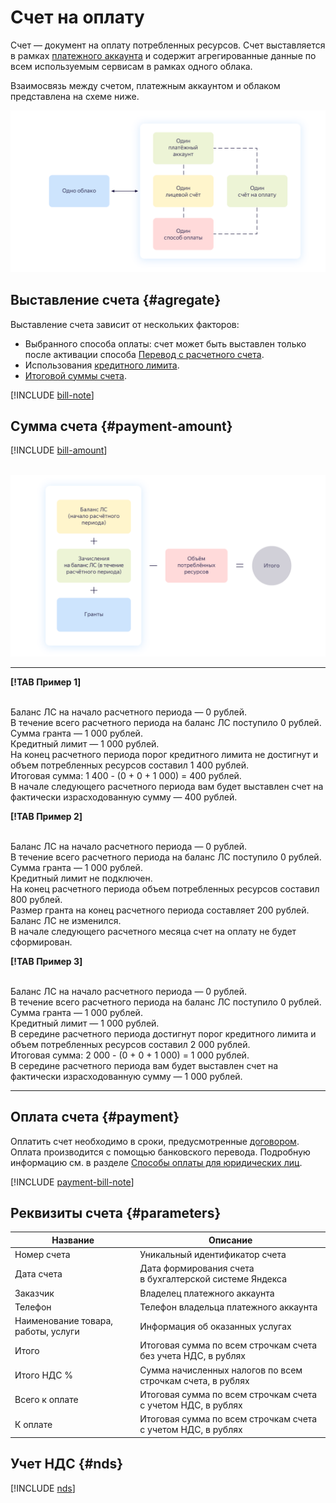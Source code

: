 # Счет на оплату

Счет — документ на оплату потребленных ресурсов. Счет выставляется в рамках [платежного аккаунта](billing-account.md) и содержит агрегированные данные по всем используемым сервисам в рамках одного облака.

Взаимосвязь между счетом, платежным аккаунтом и облаком представлена на схеме ниже.

![](../_assets/1-1-cloud.png)

## Выставление счета {#agregate}

Выставление счета зависит от нескольких факторов: 
- Выбранного способа оплаты: счет может быть выставлен только после активации способа [Перевод с расчетного счета](../payment/payment-methods-business.md).
- Использования [кредитного лимита](../concepts/credit-limit.md).
- [Итоговой суммы счета](#payment-amount).
 
[!INCLUDE [bill-note](../_includes/bill-note.md)]  

## Сумма счета {#payment-amount}

[!INCLUDE [bill-amount](../_includes/bill-amount.md)]  
 
<br/>![](../_assets/formula.png)


  ---  
      
 **[!TAB Пример 1]**
 
<br/>Баланс ЛС на начало расчетного периода — 0 рублей. 
<br/>В течение всего расчетного периода на баланс ЛС поступило 0 рублей.
<br/>Сумма гранта — 1 000 рублей. 
<br/>Кредитный лимит — 1 000 рублей. 
<br/>На конец расчетного периода порог кредитного лимита не достигнут и объем потребленных ресурсов составил 1 400 рублей.
<br/>Итоговая сумма: 1 400 - (0 + 0 + 1 000) = 400 рублей. 
<br/>В начале следующего расчетного периода вам будет выставлен счет на фактически израсходованную сумму — 400 рублей.
        
 **[!TAB Пример 2]**
 
<br/>Баланс ЛС на начало расчетного периода — 0 рублей. 
<br/>В течение всего расчетного периода на баланс ЛС поступило 0 рублей.
<br/>Сумма гранта — 1 000 рублей. 
<br/>Кредитный лимит не подключен.
<br/>На конец расчетного периода объем потребленных ресурсов составил 800 рублей.
<br/>Размер гранта на конец расчетного периода составляет 200 рублей. Баланс ЛС не изменился.
<br/>В начале следующего расчетного месяца счет на оплату не будет сформирован.    

 **[!TAB Пример 3]**
 
<br/>Баланс ЛС на начало расчетного периода — 0 рублей. 
<br/>В течение всего расчетного периода на баланс ЛС поступило 0 рублей.
<br/>Сумма гранта — 1 000 рублей. 
<br/>Кредитный лимит — 1 000 рублей. 
<br/>В середине расчетного периода достигнут порог кредитного лимита и объем потребленных ресурсов составил 2 000 рублей.
<br/>Итоговая сумма: 2 000 - (0 + 0 + 1 000) = 1 000 рублей. 
<br/>В середине расчетного периода вам будет выставлен счет на фактически израсходованную сумму — 1 000 рублей.
       
  ---    

  
  
## Оплата счета {#payment}

Оплатить счет необходимо в сроки, предусмотренные [договором](../concepts/contract.md). Оплата производится с помощью банковского перевода. Подробную информацию см. в разделе [Способы оплаты для юридических лиц](../payment/payment-methods-business.md).

[!INCLUDE [payment-bill-note](../_includes/payment-bill-note.md)]  
 
## Реквизиты счета {#parameters}

Название | Описание
----- | -----
Номер счета | Уникальный идентификатор счета
Дата счета | Дата формирования счета в бухгалтерской системе Яндекса
Заказчик | Владелец платежного аккаунта
Телефон | Телефон владельца платежного аккаунта
Наименование товара, работы, услуги | Информация об оказанных услугах
Итого | Итоговая сумма по всем строчкам счета без учета НДС, в рублях
Итого НДС % | Сумма начисленных налогов по всем строчкам счета, в рублях
Всего к оплате | Итоговая сумма по всем строчкам счета с учетом НДС, в рублях
К оплате | Итоговая сумма по всем строчкам счета с учетом НДС, в рублях


## Учет НДС {#nds}

[!INCLUDE [nds](../_includes/nds.md)]

